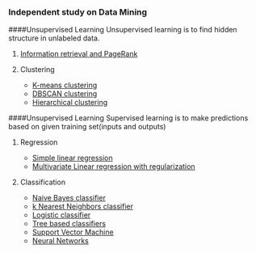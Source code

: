 ### Independent study on Data Mining

####Unsupervised Learning
Unsupervised learning is to find hidden structure in unlabeled data.

1. [Information retrieval and PageRank](IR&PageRank.md)

2. Clustering 
	* [K-means clustering](K-means.md)
	* [DBSCAN clustering](DBSCAN.md)
	* [Hierarchical clustering](Hierarchical.md)

####Unsupervised Learning
Supervised learning is to make predictions based on given training set(inputs and outputs)

1. Regression
	* [Simple linear regression](SimpleLinear.md)
	* [Multivariate Linear regression with regularization](MultiVarRegression.md)

2. Classification
	* [Naive Bayes classifier](NaiveBayes.md)
	* [k Nearest Neighbors classifier](knn.md)
	* [Logistic classifier](Logistic.md)
	* [Tree based classifiers](Tree.md)
	* [Support Vector Machine](svm.md)
	* [Neural Networks](NeuralNets.md)
		
